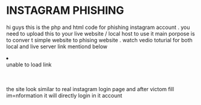 <h1> INSTAGRAM PHISHING </h1>

<p1> hi guys  this is the php and html code for phishing instagram account . you need to upload this to your live website / local host to use 
  it main porpose is to conver t simple website to phising website . watch vedio toturial for both local and live server link mentiond below 
  
  
  <li> <br>unable to load link</br></li>  
  
  <br>
    
  <br>
  
  the site look similar to real instagram login page and after victom fill im=nformation it will directly login in it account
